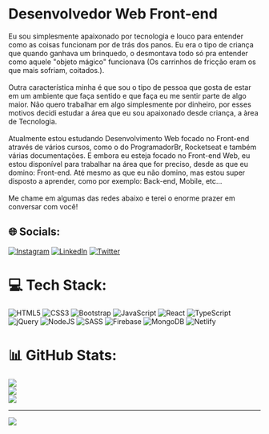 # Desenvolvedor Web Front-end
Eu sou simplesmente apaixonado por tecnologia e louco para entender como as coisas funcionam por de trás dos panos. Eu era o tipo de criança que quando ganhava um brinquedo, o desmontava todo só pra entender como aquele "objeto mágico" funcionava (Os carrinhos de fricção eram os que mais sofriam, coitados.).<br><br>Outra característica minha é que sou o tipo de pessoa que gosta de estar em um ambiente que faça sentido e que faça eu me sentir parte de algo maior. Não quero trabalhar em algo simplesmente por dinheiro, por esses motivos decidi estudar a área que eu sou apaixonado desde criança, a àrea de Tecnologia.<br><br>Atualmente estou estudando Desenvolvimento Web focado no Front-end através de vários cursos, como o do ProgramadorBr, Rocketseat e também várias documentações. E embora eu esteja focado no Front-end Web, eu estou disponível para trabalhar na área que for preciso, desde as que eu domino: Front-end. Até mesmo as que eu não domino, mas estou super disposto a aprender, como por exemplo: Back-end, Mobile, etc...<br><br>Me chame em algumas das redes abaixo e terei o enorme prazer em conversar com você!


## 🌐 Socials:
[![Instagram](https://img.shields.io/badge/Instagram-%23E4405F.svg?logo=Instagram&logoColor=white)](https://instagram.com/https://www.instagram.com/oluanduart/) [![LinkedIn](https://img.shields.io/badge/LinkedIn-%230077B5.svg?logo=linkedin&logoColor=white)](https://linkedin.com/in/https://www.linkedin.com/in/luan-duarte-720a71222/) [![Twitter](https://img.shields.io/badge/Twitter-%231DA1F2.svg?logo=Twitter&logoColor=white)](https://twitter.com/https://twitter.com/luandevv) 

# 💻 Tech Stack:
![HTML5](https://img.shields.io/badge/html5-%23E34F26.svg?style=for-the-badge&logo=html5&logoColor=white) ![CSS3](https://img.shields.io/badge/css3-%231572B6.svg?style=for-the-badge&logo=css3&logoColor=white) ![Bootstrap](https://img.shields.io/badge/bootstrap-%23563D7C.svg?style=for-the-badge&logo=bootstrap&logoColor=white) ![JavaScript](https://img.shields.io/badge/javascript-%23323330.svg?style=for-the-badge&logo=javascript&logoColor=%23F7DF1E) ![React](https://img.shields.io/badge/react-%2320232a.svg?style=for-the-badge&logo=react&logoColor=%2361DAFB) ![TypeScript](https://img.shields.io/badge/typescript-%23007ACC.svg?style=for-the-badge&logo=typescript&logoColor=white) ![jQuery](https://img.shields.io/badge/jquery-%230769AD.svg?style=for-the-badge&logo=jquery&logoColor=white) ![NodeJS](https://img.shields.io/badge/node.js-6DA55F?style=for-the-badge&logo=node.js&logoColor=white) ![SASS](https://img.shields.io/badge/SASS-hotpink.svg?style=for-the-badge&logo=SASS&logoColor=white) ![Firebase](https://img.shields.io/badge/firebase-%23039BE5.svg?style=for-the-badge&logo=firebase) ![MongoDB](https://img.shields.io/badge/MongoDB-%234ea94b.svg?style=for-the-badge&logo=mongodb&logoColor=white) ![Netlify](https://img.shields.io/badge/netlify-%23000000.svg?style=for-the-badge&logo=netlify&logoColor=#00C7B7)
# 📊 GitHub Stats:
![](https://github-readme-stats.vercel.app/api?username=oluanduart&theme=algolia&hide_border=false&include_all_commits=true&count_private=false)<br/>
![](https://github-readme-streak-stats.herokuapp.com/?user=oluanduart&theme=algolia&hide_border=false)<br/>
![](https://github-readme-stats.vercel.app/api/top-langs/?username=oluanduart&theme=algolia&hide_border=false&include_all_commits=true&count_private=false&layout=compact)

---
[![](https://visitcount.itsvg.in/api?id=oluanduart&icon=2&color=3)](https://visitcount.itsvg.in)

<!-- Proudly created with GPRM ( https://gprm.itsvg.in ) -->
